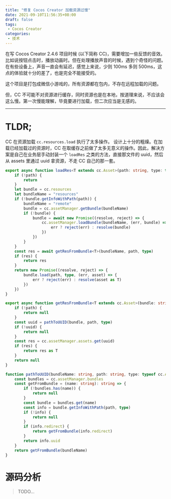 ```yaml
---
title: "修复 Cocos Creator 加载资源过慢"
date: 2021-09-10T11:56:35+08:00
draft: false
tags:
 - Cocos Creator
categories: 
 - 技术
---
```


在写 Cocos Creator 2.4.6 项目时候 (以下简称 CC)，需要增加一些反馈的音效。比如说按钮点击时，播放动画时。但在处理播放声音的时候，遇到个奇怪的问题。在有些设备上，声音一直会有延迟，感觉上来说，少则 100ms 多则 500ms，这点的体验就十分的差了，也是完全不能接受的。

这个项目是打包成微信小游戏的，所有资源都在包内，不存在远程加载的问题。

但，CC 不可能不对资源进行缓存，同时资源也是在本地，按道理来说，不应该会这么慢。第一次慢能理解，毕竟要进行加载，但二次应当是无感的。

---

# TLDR;

CC 在资源加载 `cc.resources.load` 执行了太多操作。 设计上十分的粗燥。在加载已经加载过的资源时，CC 在取缓存之前做了太多无意义的操作。因此，解决方案是自己在业务层手动封装一个 `loadRes` 之类的方法，直接那文件的 uuid，然后从 assets 里通过 uuid 拿资源，不走 CC 自己的那一套。

```ts
export async function loadRes<T extends cc.Asset>(path: string, type: typeof cc.Asset): Promise<T> {
    if (!path) {
        return
    }
    let bundle = cc.resources
    let bundleName = "resources"
    if (!bundle.getInfoWithPath(path)) {
        bundleName = "remote"
        bundle = cc.assetManager.getBundle(bundleName)
        if (!bundle) {
            bundle = await new Promise((resolve, reject) => {
                cc.assetManager.loadBundle(bundleName, (err, bundle) => {
                    err ? reject(err) : resolve(bundle)
                })
            })
        }
    }
    const res = await getResFromBundle<T>(bundleName, path, type)
    if (res) {
        return res
    }
    return new Promise((resolve, reject) => {
        bundle.load(path, type, (err, asset) => {
            err ? reject(err) : resolve(asset as T)
        })
    })
}

export async function getResFromBundle<T extends cc.Asset>(bundle: string, path: string, type: typeof cc.Asset): Promise<T> {
    if (!path) {
        return null
    }
    const uuid = pathToUUID(bundle, path, type)
    if (!uuid) {
        return null
    }
    const res = cc.assetManager.assets.get(uuid)
    if (res) {
        return res as T
    }
    return null
}

function pathToUUID(bundleName: string, path: string, type: typeof cc.Asset): string {
    const bundles = cc.assetManager.bundles
    const getFromBundle = (name: string): string => {
        if (!bundles.has(name)) {
            return null
        }
        const bundle = bundles.get(name)
        const info = bundle.getInfoWithPath(path, type)
        if (!info) {
            return null
        }
        if (info.redirect) {
            return getFromBundle(info.redirect)
        }
        return info.uuid
    }
    return getFromBundle(bundleName)
}
```

# 源码分析
 > TODO...
